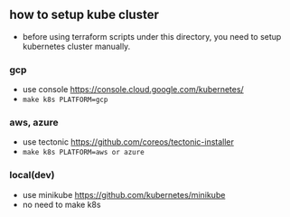 ## how to setup kube cluster
- before using terraform scripts under this directory, you need to setup kubernetes cluster manually.

### gcp
- use console https://console.cloud.google.com/kubernetes/
- ```make k8s PLATFORM=gcp```

### aws, azure
- use tectonic https://github.com/coreos/tectonic-installer
- ```make k8s PLATFORM=aws or azure```

### local(dev)
- use minikube https://github.com/kubernetes/minikube
- no need to make k8s